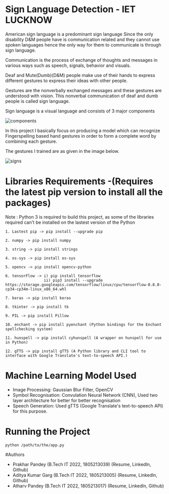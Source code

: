 # Sign Language Detection - IET LUCKNOW

American sign language is a predominant sign language Since the only disability D&M people have is communication related and they cannot use spoken languages hence the only way for them to communicate is through sign language.

Communication is the process of exchange of thoughts and messages in various ways such as speech, signals, behavior and visuals.

Deaf and Mute(Dumb)(D&M) people make use of their hands to express different gestures to express their ideas with other people.

Gestures are the nonverbally exchanged messages and these gestures are understood with vision. This nonverbal communication of deaf and dumb people is called sign language.

Sign language is a visual language and consists of 3 major components

![components](https://user-images.githubusercontent.com/97048757/173686776-2706c8b3-d7fd-4586-a2fe-45dc6594eb25.jpeg)

In this project I basically focus on producing a model which can recognize Fingerspelling based hand gestures in order to form a complete word by combining each gesture.

The gestures I trained are as given in the image below.

![signs](https://user-images.githubusercontent.com/97048757/173686856-0215ed82-ee41-422c-a3d2-b338bc652c40.jpeg)

# Libraries Requirements -(Requires the latest pip version to install all the packages)

Note : Python 3 is required to build this project, as some of the libraries required can't be installed on the lastest version of the Python

``` 
1. Lastest pip -> pip install --upgrade pip

2. numpy -> pip install numpy

3. string -> pip install strings

4. os-sys -> pip install os-sys

5. opencv -> pip install opencv-python

6. tensorFlow -> i) pip install tensorflow 
                 ii) pip3 install --upgrade https://storage.googleapis.com/tensorflow/linux/cpu/tensorflow-0.8.0-cp34-cp34m-linux_x86_64.whl

7. keras -> pip install keras

8. tkinter -> pip install tk

9. PIL -> pip install Pillow

10. enchant -> pip install pyenchant (Python bindings for the Enchant spellchecking system)

11. hunspell -> pip install cyhunspell (A wrapper on hunspell for use in Python)

12. gTTS -> pip install gTTS (A Python library and CLI tool to interface with Google Translate's text-to-speech API.) 

```
# Machine Learning Model Used

* Image Processing: Gaussian Blur Filter, OpenCV
* Symbol Recognisation: Convulation Neural Network (CNN), Used two layer architecture for better for better recognisation
* Speech Generation: Used gTTS (Google Translate's text-to-speech API) for this purpose.

# Running the Project

```
python /path/to/the/app.py
```

#Authors
* Prakhar Pandey (B.Tech IT 2022, 1805213039) (Resume, Linkedln, Github)
* Aditya Kumar Garg (B.Tech IT 2022, 1805213005) (Resume, Linkedln, Github)
* Atharv Pandey (B.Tech IT 2022, 1805213017) (Resume, Linkedln, Github)

